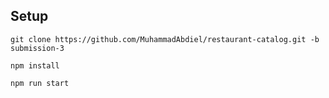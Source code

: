 ## Setup

```
git clone https://github.com/MuhammadAbdiel/restaurant-catalog.git -b submission-3
```

```
npm install
```

```
npm run start
```

